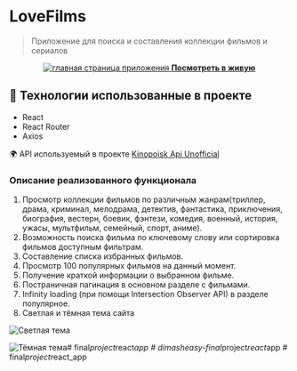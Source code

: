 # LoveFilms

>Приложение для поиска и составления коллекции фильмов и сериалов

<div align="center">
	<a href="https://love-films.vercel.app" target="_blank">
		<img src="docs/home-screenshot.png" alt="главная страница приложения" />
		<b>Посмотреть в живую</b>
	</a>
</div>

## 🔧 Технологии использованные в проекте
* React
* React Router
* Axios

 🌍 API используемый в проекте [Kinopoisk Api Unofficial](https://kinopoiskapiunofficial.tech/)

### Описание реализованного функционала

1. Просмотр коллекции фильмов по различным жанрам(триллер, драма, криминал, мелодрама, детектив, фантастика, приключения, биография, вестерн, боевик, фэнтези, комедия, военный, история, ужасы, мультфильм, семейный, спорт, аниме).
2. Возможность поиска фильма по ключевому слову или сортировка фильмов доступным фильтрам.
3. Составление списка избранных фильмов. 
4. Просмотр 100 популярных фильмов на данный момент.
5. Получение краткой информации о выбранном фильме.
6. Постраничная пагинация в основном разделе с фильмами. 
7. Infinity loading (при помощи Intersection Observer API) в разделе популярное.
8. Светлая и тёмная тема сайта

![Светлая тема](docs/light.png)

![Тёмная тема](docs/dark.png)#   f i n a l _ p r o j e c t _ r e a c t _ a p p  
 #   d i m a s h e a s y - f i n a l _ p r o j e c t _ r e a c t _ a p p  
 #   f i n a l _ p r o j e c t _ r e a c t _ a p p  
 